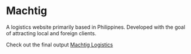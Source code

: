 # Machtig
A logistics website primarily based in Philippines. Developed with the goal of attracting local and foreign clients.

Check out the final output [Machtig Logistics](https://machtiglogistics.com)
